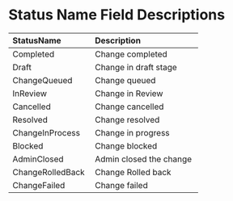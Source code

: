 # Status Name Field Descriptions

| StatusName  | Description  | 
|:------------|:----------|
| Completed  | Change completed  | 
| Draft  | Change in draft stage  | 
| ChangeQueued  | Change queued  | 
| InReview  | Change in Review  | 
| Cancelled  | Change cancelled  | 
| Resolved  | Change resolved  | 
| ChangeInProcess  | Change in progress  | 
| Blocked  | Change blocked  | 
| AdminClosed  | Admin closed the change  | 
| ChangeRolledBack  | Change Rolled back  | 
| ChangeFailed  | Change failed  | 
